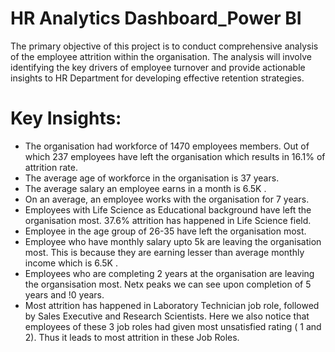 # HR Analytics Dashboard_Power BI
The primary objective of this project is to conduct comprehensive analysis of the employee attrition within the organisation. The analysis will involve identifying the key drivers of employee turnover and provide actionable insights to HR Department for developing effective retention strategies. 

# Key Insights:
- The organisation had workforce of 1470 employees members. Out of which 237 employees have left the organisation which results in 16.1% of attrition rate.
- The average age of workforce in the organisation is 37 years.
- The average salary an employee earns in a month is 6.5K .
- On an average, an employee works with the organisation for 7 years.
- Employees with Life Science as Educational background have left the organisation most. 37.6% attrition has happened in Life Science field.
- Employee in the age group of 26-35 have left the organisation most.
- Employee who have monthly salary upto 5k are leaving the organisation most. This is because they are earning lesser than average monthly income which is 6.5K .
- Employees who are completing 2 years at the organisation are leaving the organsisation most. Netx peaks we can see upon completion of 5 years and !0 years.
- Most attrition has happened in Laboratory Technician job role, followed by Sales Executive and Research Scientists. Here we also notice that employees of these 3 job roles had given most unsatisfied rating ( 1 and 2). Thus it leads to most attrition in these Job Roles.
